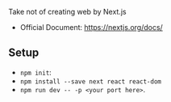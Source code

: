Take not of creating web by Next.js

- Official Document: https://nextjs.org/docs/  

Setup
---
- `npm init`:
- `npm install --save next react react-dom`
- `npm run dev -- -p <your port here>`.
